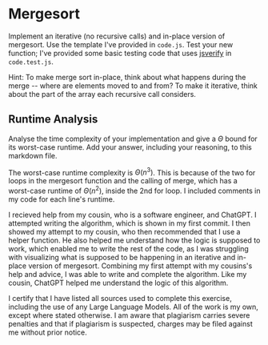 # Mergesort

Implement an iterative (no recursive calls) and in-place version of mergesort.
Use the template I've provided in `code.js`. Test your new function; I've
provided some basic testing code that uses
[jsverify](https://jsverify.github.io/) in `code.test.js`.

Hint: To make merge sort in-place, think about what happens during the merge --
where are elements moved to and from? To make it iterative, think about the
part of the array each recursive call considers.

## Runtime Analysis

Analyse the time complexity of your implementation and give a $\Theta$ bound for
its worst-case runtime. Add your answer, including your reasoning, to this
markdown file.

The worst-case runtime complexity is $\Theta(n^3)$.  This is because of the two for loops in the mergesort function and the calling of merge, which has a worst-case runtime of $\Theta(n^2)$, inside the 2nd for loop.  I included comments in my code for each line's runtime.

I recieved help from my cousin, who is a software engineer, and ChatGPT.  I attempted writing the algorithm, which is shown in my first commit.  I then showed my attempt to my cousin, who then recommended that I use a helper function.  He also helped me understand how the logic is supposed to work, which enabled me to write the rest of the code, as I was struggling with visualizing what is supposed to be happening in an iterative and in-place version of mergesort.  Combining my first attempt with my cousins's help and advice, I was able to write and complete the algorithm.  Like my cousin, ChatGPT helped me understand the logic of this algorithm.

I certify that I have listed all sources used to complete this exercise, including the use of any Large Language Models.  All of the work is my own, except where stated otherwise.  I am aware that plagiarism carries severe penalties and that if plagiarism is suspected, charges may be filed against me without prior notice.
